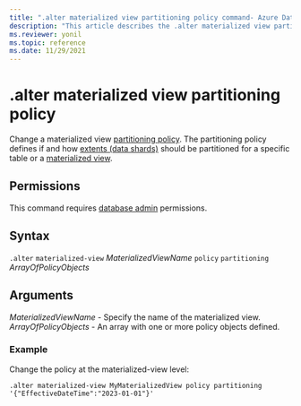 ```yaml
---
title: ".alter materialized view partitioning policy command- Azure Data Explorer"
description: "This article describes the .alter materialized view partitioning policy command in Azure Data Explorer."
ms.reviewer: yonil
ms.topic: reference
ms.date: 11/29/2021
---
```

# .alter materialized view partitioning policy

Change a materialized view [partitioning policy](partitioningpolicy.md). The partitioning policy defines if and how [extents (data shards)](../management/extents-overview.md) should be partitioned for a specific table or a [materialized view](materialized-views/materialized-view-overview.md).

## Permissions

This command requires [database admin](access-control/role-based-authorization.md) permissions.

## Syntax

`.alter` `materialized-view` *MaterializedViewName* `policy` `partitioning` *ArrayOfPolicyObjects*

## Arguments

*MaterializedViewName* - Specify the name of the materialized view. 
*ArrayOfPolicyObjects* - An array with one or more policy objects defined.

### Example

Change the policy at the materialized-view level:

```kusto
.alter materialized-view MyMaterializedView policy partitioning '{"EffectiveDateTime":"2023-01-01"}'
```
